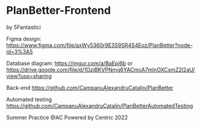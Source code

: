 # PlanBetter-Frontend

by 5Fantastici

Figma design:
https://www.figma.com/file/axWy5360r9E3S9SR4S4Eoz/PlanBetter?node-id=3%3A5

Database diagram:
https://imgur.com/a/BaEpi6b
or
https://drive.google.com/file/d/1OzjBKVPNmg6YACmcA7mlnOXCxmZ2l2aU/view?usp=sharing

Back-end
https://github.com/CampanuAlexandruCatalin/PlanBetter

Automated testing
https://github.com/CampanuAlexandruCatalin/PlanBetterAutomatedTesting

Summer Practice @AC Powered by Centric
2022
